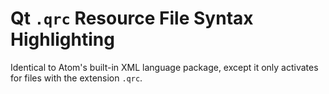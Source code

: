 # Qt `.qrc` Resource File Syntax Highlighting
Identical to Atom's built-in XML language package, except it only 
activates for files with the extension `.qrc`. 
